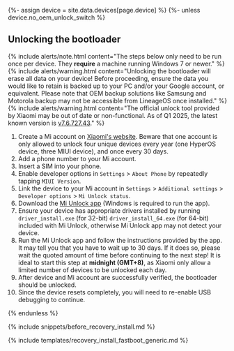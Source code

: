 {%- assign device = site.data.devices[page.device] %}
{%- unless device.no_oem_unlock_switch %}
## Unlocking the bootloader

{% include alerts/note.html content="The steps below only need to be run once per device. They **require** a machine running Windows 7 or newer." %}
{% include alerts/warning.html content="Unlocking the bootloader will erase all data on your device! Before proceeding, ensure the data you would like to retain is backed up to your PC and/or your Google account, or equivalent. Please note that OEM backup solutions like Samsung and Motorola backup may not be accessible from LineageOS once installed." %}
{% include alerts/warning.html content="The official unlock tool provided by Xiaomi may be out of date or non-functional. As of Q1 2025, the latest known version is [v7.6.727.43](https://miuirom.xiaomi.com/rom/u1106245679/7.6.727.43/miflash_unlock_en_7.6.727.43.zip)." %}

1. Create a Mi account on [Xiaomi's website](https://global.account.xiaomi.com/pass/register). Beware that one account is only allowed to unlock four unique devices every year (one HyperOS device, three MIUI device), and once every 30 days.
2. Add a phone number to your Mi account.
3. Insert a SIM into your phone.
4. Enable developer options in `Settings` > `About Phone` by repeatedly tapping `MIUI Version`.
5. Link the device to your Mi account in `Settings` > `Additional settings` > `Developer options` > `Mi Unlock status`.
6. Download the [Mi Unlock app](https://en.miui.com/unlock/download_en.html) (Windows is required to run the app).
7. Ensure your device has appropriate drivers installed by running `driver_install.exe` (for 32-bit) `driver_install_64.exe` (for 64-bit) included with Mi Unlock, otherwise Mi Unlock app may not detect your device.
8. Run the Mi Unlock app and follow the instructions provided by the app. It may tell you that you have to wait up to 30 days. If it does so, please wait the quoted amount of time before continuing to the next step! It is ideal to start this step at **midnight (GMT+8)**, as Xiaomi only allow a limited number of devices to be unlocked each day.
9. After device and Mi account are successfully verified, the bootloader should be unlocked.
10. Since the device resets completely, you will need to re-enable USB debugging to continue.

{% endunless %}

{% include snippets/before_recovery_install.md %}

{% include templates/recovery_install_fastboot_generic.md %}
